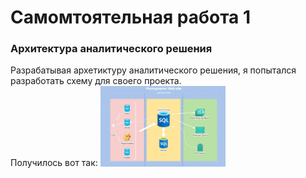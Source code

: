 # Самомтоятельная работа 1

### Архитектура аналитического решения

Разрабатывая архетиктуру аналитического решения, я попытался разработать схему для своего проекта.<br>
Получилось вот так:
<img src="./img/model.jpg" alt="Data-Flow" width="200"/>
